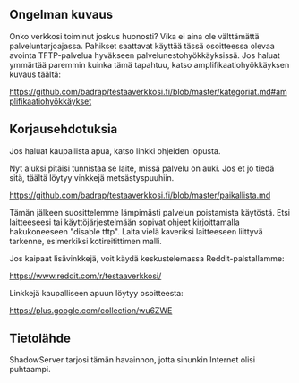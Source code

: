 ## Ongelman kuvaus

Onko verkkosi toiminut joskus huonosti? Vika ei aina ole välttämättä
palveluntarjoajassa. Pahikset saattavat käyttää tässä osoitteessa
olevaa avointa TFTP-palvelua hyväkseen palvelunestohyökkäyksissä.
Jos haluat ymmärtää paremmin kuinka tämä tapahtuu, katso 
amplifikaatiohyökkäyksen kuvaus täältä:

https://github.com/badrap/testaaverkkosi.fi/blob/master/kategoriat.md#amplifikaatiohyökkäykset

## Korjausehdotuksia

Jos haluat kaupallista apua, katso linkki ohjeiden lopusta.  

Nyt aluksi pitäisi tunnistaa se laite, missä palvelu on auki.
Jos et jo tiedä sitä, täältä löytyy vinkkejä metsästyspuuhiin.

https://github.com/badrap/testaaverkkosi.fi/blob/master/paikallista.md

Tämän jälkeen suosittelemme lämpimästi palvelun poistamista käytöstä. Etsi laitteeseesi tai käyttöjärjestelmään sopivat ohjeet kirjoittamalla hakukoneeseen "disable tftp". Laita vielä kaveriksi laitteeseen liittyvä tarkenne, esimerkiksi kotireitittimen malli.
 
Jos kaipaat lisävinkkejä, voit käydä keskustelemassa Reddit-palstallamme:

https://www.reddit.com/r/testaaverkkosi/  

Linkkejä kaupalliseen apuun löytyy osoitteesta: 

https://plus.google.com/collection/wu6ZWE

## Tietolähde 

ShadowServer tarjosi tämän havainnon, jotta sinunkin 
Internet olisi puhtaampi.